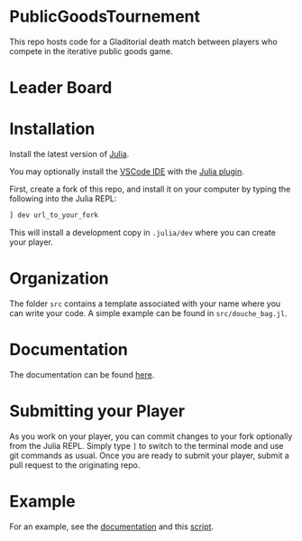 # PublicGoodsTournement

This repo hosts code for a Gladitorial death match between players who compete in the iterative public goods game.

# Leader Board


# Installation

Install the latest version of [Julia](https://julialang.org/downloads/).

You may optionally install the [VSCode IDE](https://code.visualstudio.com/) with the [Julia plugin](https://code.visualstudio.com/docs/languages/julia).

First, create a fork of this repo, and install it on your computer by typing the following into the Julia REPL:

```julia 
] dev url_to_your_fork
```
This will install a development copy in `.julia/dev` where you can create your player. 

# Organization

The folder `src` contains a template associated with your name where you can write your code. A simple example can be found in `src/douche_bag.jl`.

# Documentation

The documentation can be found [here](https://itsdfish.github.io/PublicGoodsTournament.jl/dev/api/).

# Submitting your Player

As you work on your player, you can commit changes to your fork optionally from the Julia REPL. Simply type `]` to switch to the terminal mode and use git commands as usual. Once you are ready to submit your player, submit a pull request to the originating repo. 

# Example

For an example, see the [documentation](https://itsdfish.github.io/PublicGoodsTournament.jl/dev/) and this [script](https://github.com/itsdfish/PublicGoodsTournament.jl/blob/main/battles/douche_bag_vs_chuck.jl).  



